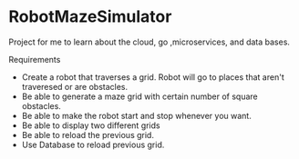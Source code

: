 # RobotMazeSimulator
Project for me to learn about the cloud, go ,microservices, and data bases.

Requirements
* Create a robot that traverses a grid. Robot will go to places that aren't traveresed or are obstacles.
* Be able to generate a maze grid with certain number of square obstacles.
* Be able to make the robot start and stop whenever you want.
* Be able to display two different grids
* Be able to reload the previous grid.
* Use Database to reload previous grid.



